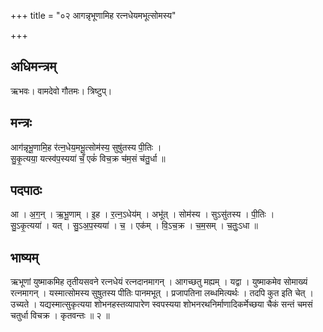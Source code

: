 +++
title = "०२ आगन्नृभूणामिह रत्नधेयमभूत्सोमस्य"

+++
## अधिमन्त्रम्
ऋभवः। वामदेवो गौतमः। त्रिष्टुप्।

## मन्त्रः
आग॑न्नृभू॒णामि॒ह र॑त्न॒धेय॒मभू॒त्सोम॑स्य॒ सुषु॑तस्य पी॒तिः ।  
सु॒कृ॒त्यया॒ यत्स्व॑प॒स्यया॑ चँ॒ एकं॑ विच॒क्र च॑म॒सं च॑तु॒र्धा ॥

## पदपाठः
आ । अ॒ग॒न् । ऋ॒भू॒णाम् । इ॒ह । र॒त्न॒ऽधेय॑म् । अभू॑त् । सोम॑स्य । सुऽसु॑तस्य । पी॒तिः ।  
सु॒ऽकृ॒त्यया॑ । यत् । सु॒ऽअ॒प॒स्यया॑ । च॒ । एक॑म् । वि॒ऽच॒क्र । च॒म॒सम् । च॒तुः॒ऽधा ॥

## भाष्यम्
ऋभूणां युष्माकमिह तृतीयसवने रत्नधेयं रत्नदानमागन् । आगच्छतु मह्यम् । यद्वा । युष्माकमेव सोमाख्यं रत्नमागन् । यस्मात्सोमस्य सुषुतस्य पीतिः पानमभूत् । प्रजापतिना लब्धमित्यर्थः । तदपि कुत इति चेत् । उच्यते । यद्यस्मात्सुकृत्यया शोभनहस्तव्यापारेण स्वपस्यया शोभनरथनिर्माणादिकर्मेच्छया चैकं सन्तं चमसं चतुर्धा विचक्र । कृतवन्तः ॥ २ ॥
